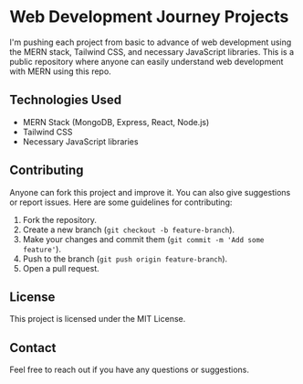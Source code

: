 # Web Development Journey Projects

I'm pushing each project from basic to advance of web development using the MERN stack, Tailwind CSS, and necessary JavaScript libraries. This is a public repository where anyone can easily understand web development with MERN using this repo.

## Technologies Used
- MERN Stack (MongoDB, Express, React, Node.js)
- Tailwind CSS
- Necessary JavaScript libraries

## Contributing
Anyone can fork this project and improve it. You can also give suggestions or report issues. Here are some guidelines for contributing:
1. Fork the repository.
2. Create a new branch (`git checkout -b feature-branch`).
3. Make your changes and commit them (`git commit -m 'Add some feature'`).
4. Push to the branch (`git push origin feature-branch`).
5. Open a pull request.

## License
This project is licensed under the MIT License.

## Contact
Feel free to reach out if you have any questions or suggestions.

